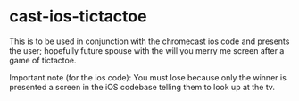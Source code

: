 cast-ios-tictactoe
==================

This is to be used in conjunction with the chromecast ios code and presents the user; hopefully future spouse with the will you merry me screen after a game of tictactoe.

Important note (for the ios code): You must lose because only the winner is presented a screen in the iOS codebase telling them to look up at the tv.